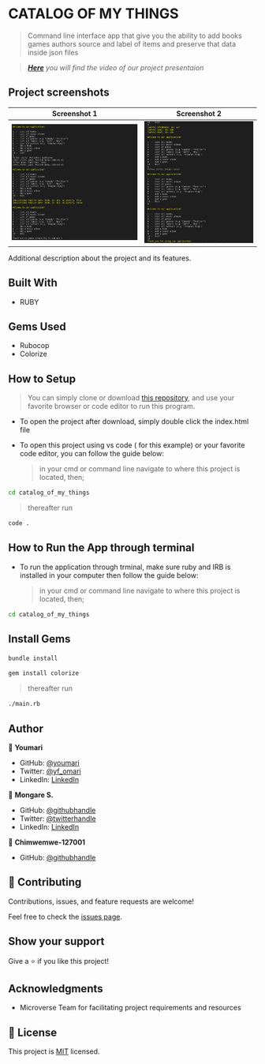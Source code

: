 # CATALOG OF MY THINGS

> Command line interface app that give you the ability to add books games authors source and label of items and preserve that data inside json files

> ***[Here](https://drive.google.com/file/d/1fy9sW9ahglFJI3wEq82b2c3llHmmriJ1/view?usp=sharing)*** *you will find the video of our project presentaion*

## Project screenshots

  Screenshot 1                              |  Screenshot 2
:------------------------------------------:|:------------------------------------------:
![screenshot](./app_screenshot.png)         |   ![screenshot](./app_screenshot2.png)

Additional description about the project and its features.

## Built With

- RUBY

## Gems Used

- Rubocop
- Colorize

## How to Setup

> You can simply clone or download [this repository](https://github.com/Chimwemwe-127001/catalog_of_my_things.git), and use your favorite browser or code editor to run this program.

- To open the project after download, simply double click the index.html file

- To open this project using vs code ( for this example) or your favorite code editor, you can follow the guide below:
  > in your cmd or command line navigate to where this project is located, then;

```cmd
cd catalog_of_my_things
```

> thereafter run

```cmd
code .
```

## How to Run the App through terminal

- To run the application through trminal, make sure ruby and IRB is installed in your computer then follow the guide below:
  > in your cmd or command line navigate to where this project is located, then;

```cmd
cd catalog_of_my_things
```

## Install Gems


```cmd
bundle install
```
```cmd
gem install colorize
```

> thereafter run

```cmd
./main.rb
```

## Author

👤 **Youmari**

- GitHub: [@youmari](https://github.com/youmari)
- Twitter: [@yf_omari](https://twitter.com/yf_omari)
- LinkedIn: [LinkedIn](https://www.linkedin.com/in/yassine-omari-945114190/)

👤 **Mongare S.**

- GitHub: [@githubhandle](https://github.com/Mosams/)
- Twitter: [@twitterhandle](https://twitter.com/sam_mongare)
- LinkedIn: [LinkedIn](https://www.linkedin.com/in/sammy-mongare-b8288310b/)

👤 **Chimwemwe-127001**

- GitHub: [@githubhandle](https://github.com/Chimwemwe-127001/)

## 🤝 Contributing

Contributions, issues, and feature requests are welcome!

Feel free to check the [issues page](../../issues/).

## Show your support

Give a ⭐️ if you like this project!

## Acknowledgments

- Microverse Team for facilitating project requirements and resources

## 📝 License

This project is [MIT](./MIT.md) licensed.